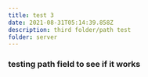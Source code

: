 ```yaml
---
title: test 3
date: 2021-08-31T05:14:39.858Z
description: third folder/path test
folder: server
---
```

### testing path field to see if it works
